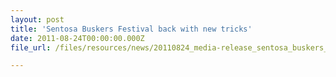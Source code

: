 ```yaml
---
layout: post
title: 'Sentosa Buskers Festival back with new tricks'
date: 2011-08-24T00:00:00.000Z
file_url: /files/resources/news/20110824_media-release_sentosa_buskers_festival_back_with_new_tricks.pdf

---
```


